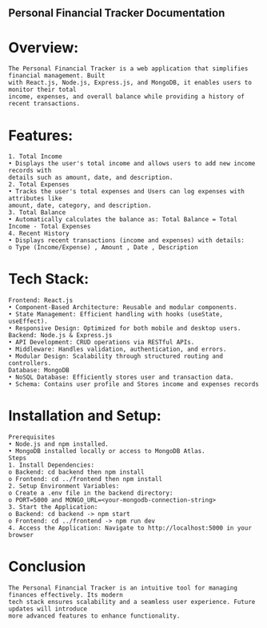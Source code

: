 ## Personal Financial Tracker Documentation
#  Overview:
    The Personal Financial Tracker is a web application that simplifies financial management. Built 
    with React.js, Node.js, Express.js, and MongoDB, it enables users to monitor their total 
    income, expenses, and overall balance while providing a history of recent transactions.
#  Features:
    1. Total Income
    • Displays the user's total income and allows users to add new income records with 
    details such as amount, date, and description.
    2. Total Expenses
    • Tracks the user's total expenses and Users can log expenses with attributes like 
    amount, date, category, and description.
    3. Total Balance
    • Automatically calculates the balance as: Total Balance = Total Income - Total Expenses
    4. Recent History
    • Displays recent transactions (income and expenses) with details:
    o Type (Income/Expense) , Amount , Date , Description
#  Tech Stack:
    Frontend: React.js
    • Component-Based Architecture: Reusable and modular components.
    • State Management: Efficient handling with hooks (useState, useEffect).
    • Responsive Design: Optimized for both mobile and desktop users.
    Backend: Node.js & Express.js
    • API Development: CRUD operations via RESTful APIs.
    • Middleware: Handles validation, authentication, and errors.
    • Modular Design: Scalability through structured routing and controllers.
    Database: MongoDB
    • NoSQL Database: Efficiently stores user and transaction data.
    • Schema: Contains user profile and Stores income and expenses records
#  Installation and Setup:
    Prerequisites
    • Node.js and npm installed.
    • MongoDB installed locally or access to MongoDB Atlas.
    Steps
    1. Install Dependencies:
    o Backend: cd backend then npm install
    o Frontend: cd ../frontend then npm install
    2. Setup Environment Variables:
    o Create a .env file in the backend directory:
    o PORT=5000 and MONGO_URL=<your-mongodb-connection-string>
    3. Start the Application:
    o Backend: cd backend -> npm start
    o Frontend: cd ../frontend -> npm run dev
    4. Access the Application: Navigate to http://localhost:5000 in your browser
#  Conclusion
    The Personal Financial Tracker is an intuitive tool for managing finances effectively. Its modern 
    tech stack ensures scalability and a seamless user experience. Future updates will introduce 
    more advanced features to enhance functionality.
